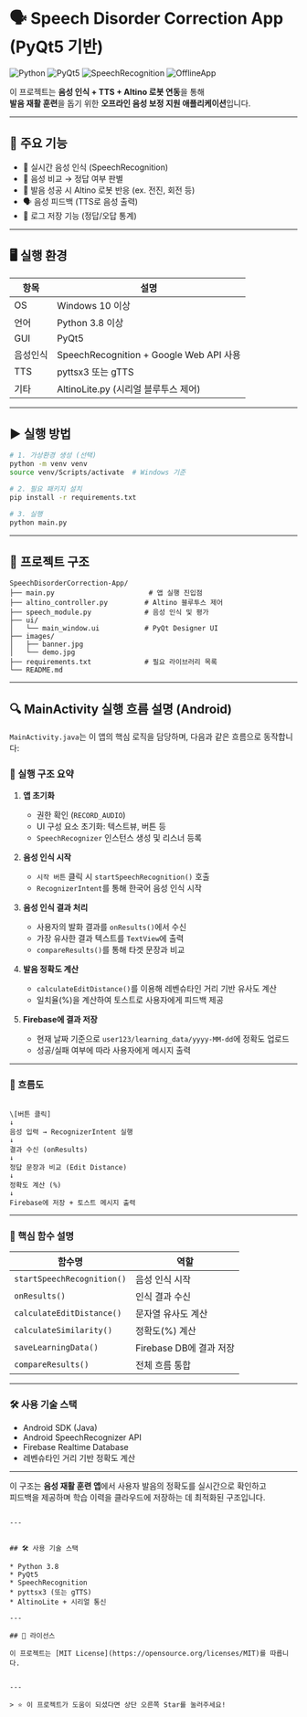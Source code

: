 # 🗣️ Speech Disorder Correction App (PyQt5 기반)

![Python](https://img.shields.io/badge/Python-3776AB?style=flat&logo=python&logoColor=white)
![PyQt5](https://img.shields.io/badge/PyQt5-41CD52?style=flat&logo=qt&logoColor=white)
![SpeechRecognition](https://img.shields.io/badge/Speech_Recognition-FFAA00?style=flat)
![OfflineApp](https://img.shields.io/badge/Offline-Application-green)

이 프로젝트는 **음성 인식 + TTS + Altino 로봇 연동**을 통해  
**발음 재활 훈련**을 돕기 위한 **오프라인 음성 보정 지원 애플리케이션**입니다.

---

## 🎯 주요 기능

- 🎤 실시간 음성 인식 (SpeechRecognition)
- 🧠 음성 비교 → 정답 여부 판별
- 🤖 발음 성공 시 Altino 로봇 반응 (ex. 전진, 회전 등)
- 🗣️ 음성 피드백 (TTS로 음성 출력)
- 💾 로그 저장 기능 (정답/오답 통계)

---

## 🖥️ 실행 환경

| 항목       | 설명                                      |
|------------|-------------------------------------------|
| OS         | Windows 10 이상                           |
| 언어       | Python 3.8 이상                           |
| GUI        | PyQt5                                     |
| 음성인식   | SpeechRecognition + Google Web API 사용   |
| TTS        | pyttsx3 또는 gTTS                         |
| 기타       | AltinoLite.py (시리얼 블루투스 제어)     |

---

## ▶️ 실행 방법

```bash
# 1. 가상환경 생성 (선택)
python -m venv venv
source venv/Scripts/activate  # Windows 기준

# 2. 필요 패키지 설치
pip install -r requirements.txt

# 3. 실행
python main.py
````

---

## 📁 프로젝트 구조

```
SpeechDisorderCorrection-App/
├── main.py                       # 앱 실행 진입점
├── altino_controller.py         # Altino 블루투스 제어
├── speech_module.py             # 음성 인식 및 평가
├── ui/
│   └── main_window.ui           # PyQt Designer UI
├── images/
│   ├── banner.jpg
│   └── demo.jpg
├── requirements.txt             # 필요 라이브러리 목록
└── README.md
```

---

## 🔍 MainActivity 실행 흐름 설명 (Android)

`MainActivity.java`는 이 앱의 핵심 로직을 담당하며, 다음과 같은 흐름으로 동작합니다:

### 📌 실행 구조 요약

1. **앱 초기화**
   - 권한 확인 (`RECORD_AUDIO`)
   - UI 구성 요소 초기화: 텍스트뷰, 버튼 등
   - `SpeechRecognizer` 인스턴스 생성 및 리스너 등록

2. **음성 인식 시작**
   - `시작 버튼` 클릭 시 `startSpeechRecognition()` 호출
   - `RecognizerIntent`를 통해 한국어 음성 인식 시작

3. **음성 인식 결과 처리**
   - 사용자의 발화 결과를 `onResults()`에서 수신
   - 가장 유사한 결과 텍스트를 `TextView`에 출력
   - `compareResults()`를 통해 타겟 문장과 비교

4. **발음 정확도 계산**
   - `calculateEditDistance()`를 이용해 레벤슈타인 거리 기반 유사도 계산
   - 일치율(%)을 계산하여 토스트로 사용자에게 피드백 제공

5. **Firebase에 결과 저장**
   - 현재 날짜 기준으로 `user123/learning_data/yyyy-MM-dd`에 정확도 업로드
   - 성공/실패 여부에 따라 사용자에게 메시지 출력

---

### 🧠 흐름도

```

\[버튼 클릭]
↓
음성 입력 → RecognizerIntent 실행
↓
결과 수신 (onResults)
↓
정답 문장과 비교 (Edit Distance)
↓
정확도 계산 (%)
↓
Firebase에 저장 + 토스트 메시지 출력

```

---

### 🔧 핵심 함수 설명

| 함수명 | 역할 |
|--------|------|
| `startSpeechRecognition()` | 음성 인식 시작 |
| `onResults()` | 인식 결과 수신 |
| `calculateEditDistance()` | 문자열 유사도 계산 |
| `calculateSimilarity()` | 정확도(%) 계산 |
| `saveLearningData()` | Firebase DB에 결과 저장 |
| `compareResults()` | 전체 흐름 통합 |

---

### 🛠 사용 기술 스택

- Android SDK (Java)
- Android SpeechRecognizer API
- Firebase Realtime Database
- 레벤슈타인 거리 기반 정확도 계산

---

이 구조는 **음성 재활 훈련 앱**에서 사용자 발음의 정확도를 실시간으로 확인하고  
피드백을 제공하며 학습 이력을 클라우드에 저장하는 데 최적화된 구조입니다.
```

---


## 🛠 사용 기술 스택

* Python 3.8
* PyQt5
* SpeechRecognition
* pyttsx3 (또는 gTTS)
* AltinoLite + 시리얼 통신

---

## 📜 라이선스

이 프로젝트는 [MIT License](https://opensource.org/licenses/MIT)를 따릅니다.


---

> ⭐️ 이 프로젝트가 도움이 되셨다면 상단 오른쪽 Star를 눌러주세요!
